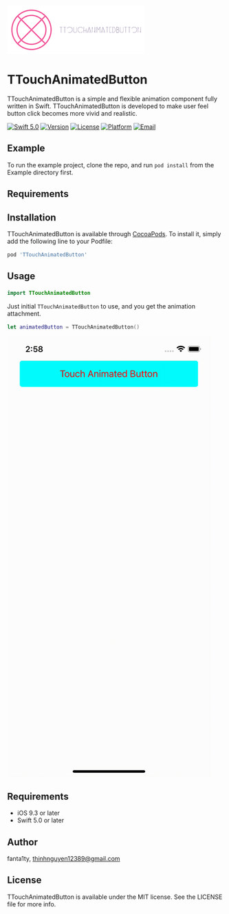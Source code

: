 ![LOGO](https://github.com/fanta1ty/TTouchAnimatedButton/blob/master/ScreenShot/Logo.png)

# TTouchAnimatedButton

TTouchAnimatedButton is a simple and flexible animation component fully written in Swift. TTouchAnimatedButton is developed to make user feel button click becomes more vivid and realistic.

[![Swift 5.0](https://img.shields.io/badge/Swift-5.0-brightgreen)](https://developer.apple.com/swift/)
[![Version](https://img.shields.io/cocoapods/v/TTouchAnimatedButton.svg?style=flat)](https://cocoapods.org/pods/TTouchAnimatedButton)
[![License](https://img.shields.io/cocoapods/l/TTouchAnimatedButton.svg?style=flat)](https://cocoapods.org/pods/TTouchAnimatedButton)
[![Platform](https://img.shields.io/cocoapods/p/TTouchAnimatedButton.svg?style=flat)](https://cocoapods.org/pods/TTouchAnimatedButton)
[![Email](https://img.shields.io/badge/contact-@thinhnguyen12389@gmail.com-blue)](thinhnguyen12389@gmail.com)

## Example

To run the example project, clone the repo, and run `pod install` from the Example directory first.

## Requirements

## Installation

TTouchAnimatedButton is available through [CocoaPods](https://cocoapods.org). To install
it, simply add the following line to your Podfile:

```ruby
pod 'TTouchAnimatedButton'
```
## Usage
```swift
import TTouchAnimatedButton
```

Just initial ``TTouchAnimatedButton`` to use, and you get the animation attachment.
```swift
let animatedButton = TTouchAnimatedButton()
```

![alt text](https://github.com/fanta1ty/TTouchAnimatedButton/blob/master/ScreenShot/Screen%20Shot.gif)

## Requirements
- iOS 9.3 or later
- Swift 5.0 or later

## Author

fanta1ty, thinhnguyen12389@gmail.com

## License

TTouchAnimatedButton is available under the MIT license. See the LICENSE file for more info.
